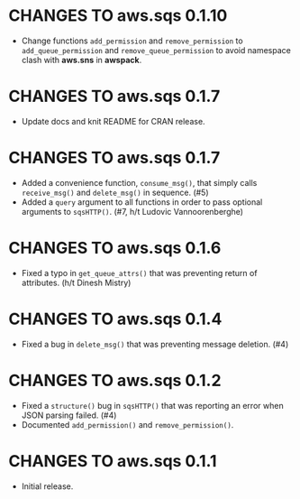 # CHANGES TO aws.sqs 0.1.10

* Change functions `add_permission` and `remove_permission` to `add_queue_permission` and `remove_queue_permission` to avoid namespace clash with **aws.sns** in **awspack**.

# CHANGES TO aws.sqs 0.1.7

* Update docs and knit README for CRAN release.

# CHANGES TO aws.sqs 0.1.7

* Added a convenience function, `consume_msg()`, that simply calls `receive_msg()` and `delete_msg()` in sequence. (#5)
* Added a `query` argument to all functions in order to pass optional arguments to `sqsHTTP()`. (#7, h/t Ludovic Vannoorenberghe)

# CHANGES TO aws.sqs 0.1.6

* Fixed a typo in `get_queue_attrs()` that was preventing return of attributes. (h/t Dinesh Mistry)

# CHANGES TO aws.sqs 0.1.4

* Fixed a bug in `delete_msg()` that was preventing message deletion. (#4)

# CHANGES TO aws.sqs 0.1.2

* Fixed a `structure()` bug in `sqsHTTP()` that was reporting an error when JSON parsing failed. (#4)
* Documented `add_permission()` and `remove_permission()`.

# CHANGES TO aws.sqs 0.1.1

* Initial release.
